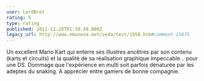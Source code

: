 ```yaml
---
user: LordBret
rating: 5
type: rating
published: 2011-12-28T01:10:49.000Z
legacy_url: http://www.emunova.net/veda/test/1958.htm#comment-15675
---
```

Un excellent Mario Kart qui enterre ses illustres ancêtres par son contenu (karts et circuits) et la qualité de sa réalisation graphique impeccable... pour une DS. Dommage que l'expérience en multi soit parfois dénaturée par les adeptes du snaking. A apprécier entre gamers de bonne compagnie.